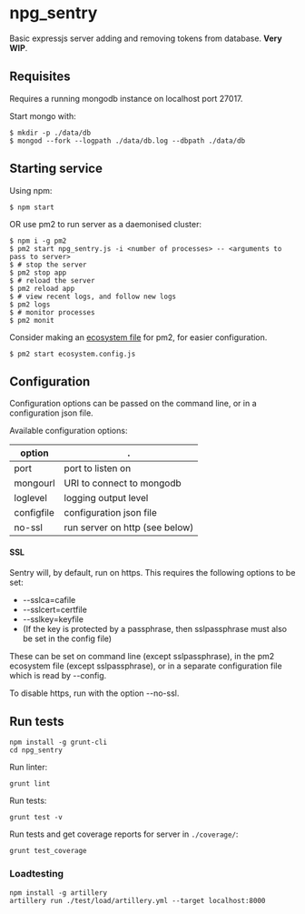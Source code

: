 # npg_sentry

Basic expressjs server adding and removing tokens from database.
**Very WIP**.

## Requisites
Requires a running mongodb instance on localhost port 27017.

Start mongo with:
```
$ mkdir -p ./data/db
$ mongod --fork --logpath ./data/db.log --dbpath ./data/db
```

## Starting service
Using npm:
```
$ npm start
```
OR use pm2 to run server as a daemonised cluster:

```
$ npm i -g pm2
$ pm2 start npg_sentry.js -i <number of processes> -- <arguments to pass to server>
$ # stop the server
$ pm2 stop app
$ # reload the server
$ pm2 reload app
$ # view recent logs, and follow new logs
$ pm2 logs
$ # monitor processes
$ pm2 monit
```

Consider making an [ecosystem file](http://pm2.keymetrics.io/docs/usage/application-declaration/) for pm2, for easier configuration.

```
$ pm2 start ecosystem.config.js
```

## Configuration

Configuration options can be passed on the command line, or in a configuration json file.

Available configuration options:

option       | .
-------------|------------
 port        | port to listen on
 mongourl    | URI to connect to mongodb
 loglevel    | logging output level
 configfile  | configuration json file
 no-ssl      | run server on http (see below)

#### SSL

Sentry will, by default, run on https. This requires the following options to be set:

- --sslca=cafile
- --sslcert=certfile
- --sslkey=keyfile
- (If the key is protected by a passphrase, then sslpassphrase must also be set in the config file)

These can be set on command line (except sslpassphrase), in the pm2 ecosystem file (except sslpassphrase), or in a separate configuration file which is read by --config.

To disable https, run with the option --no-ssl.

## Run tests

```
npm install -g grunt-cli
cd npg_sentry
```

Run linter:
```
grunt lint
```

Run tests:
```
grunt test -v
```

Run tests and get coverage reports for server in `./coverage/`:
```
grunt test_coverage
```

### Loadtesting

```
npm install -g artillery
artillery run ./test/load/artillery.yml --target localhost:8000
```
